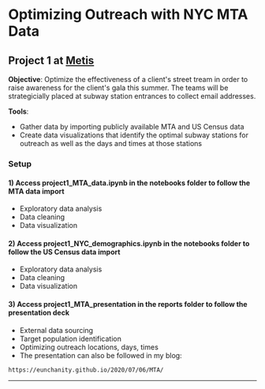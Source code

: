 Optimizing Outreach with NYC MTA Data
==============================

## Project 1 at [Metis](www.thisismetis.com)
**Objective**: Optimize the effectiveness of a client's street tream in order to raise awareness for the client's gala this summer. The teams will be strategicially placed at subway station entrances to collect email addresses.

**Tools**:
- Gather data by importing publicly available MTA and US Census data
- Create data visualizations that identify the optimal subway stations for outreach as well as the days and times at those stations

### Setup

#### 1) Access project1_MTA_data.ipynb in the notebooks folder to follow the MTA data import
* Exploratory data analysis
* Data cleaning
* Data visualization

#### 2) Access project1_NYC_demographics.ipynb in the notebooks folder to follow the US Census data import
* Exploratory data analysis
* Data cleaning
* Data visualization

#### 3) Access project1_MTA_presentation in the reports folder to follow the presentation deck
* External data sourcing
* Target population identification
* Optimizing outreach locations, days, times
* The presentation can also be followed in my blog:
<pre><code>https://eunchanity.github.io/2020/07/06/MTA/</code></pre>




--------